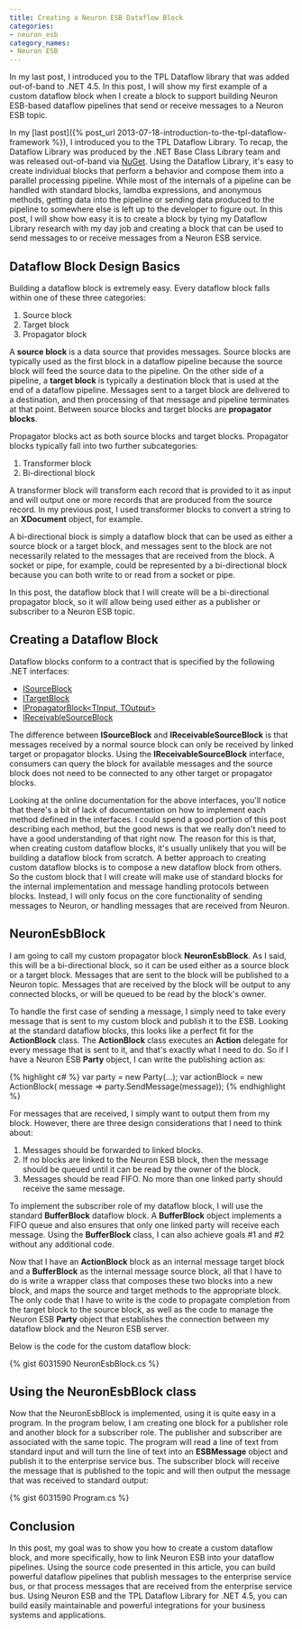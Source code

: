 ```yaml
---
title: Creating a Neuron ESB Dataflow Block
categories:
- neuron_esb
category_names:
- Neuron ESB
---
```

In my last post, I introduced you to the TPL Dataflow library that was added out-of-band to .NET 4.5. In this post, I will show my first example of a custom dataflow block when I create a block to support building Neuron ESB-based dataflow pipelines that send or receive messages to a Neuron ESB topic.

<!--more-->

In my [last post]({% post_url 2013-07-18-introduction-to-the-tpl-dataflow-framework %}), I introduced you to the TPL Dataflow Library. To recap, the Dataflow Library was produced by the .NET Base Class Library team and was released out-of-band via [NuGet](http://www.nuget.org). Using the Dataflow Library, it's easy to create individual blocks that perform a behavior and compose them into a parallel processing pipeline. While most of the internals of a pipeline can be handled with standard blocks, lamdba expressions, and anonymous methods, getting data into the pipeline or sending data produced to the pipeline to somewhere else is left up to the developer to figure out. In this post, I will show how easy it is to create a block by tying my Dataflow Library research with my day job and creating a block that can be used to send messages to or receive messages from a Neuron ESB service.

Dataflow Block Design Basics
----------------------------
Building a dataflow block is extremely easy. Every dataflow block falls within one of these three categories:

1. Source block
2. Target block
3. Propagator block

A **source block** is a data source that provides messages. Source blocks are typically used as the first block in a dataflow pipeline because the source block will feed the source data to the pipeline. On the other side of a pipeline, a **target block** is typically a destination block that is used at the end of a dataflow pipeline. Messages sent to a target block are delivered to a destination, and then processing of that message and pipeline terminates at that point. Between source blocks and target blocks are **propagator blocks**.

Propagator blocks act as both source blocks and target blocks. Propagator blocks typically fall into two further subcategories:

1. Transformer block
2. Bi-directional block

A transformer block will transform each record that is provided to it as input and will output one or more records that are produced from the source record. In my previous post, I used transformer blocks to convert a string to an **XDocument** object, for example.

A bi-directional block is simply a dataflow block that can be used as either a source block or a target block, and messages sent to the block are not necessarily related to the messages that are received from the block. A socket or pipe, for example, could be represented by a bi-directional block because you can both write to or read from a socket or pipe.

In this post, the dataflow block that I will create will be a bi-directional propagator block, so it will allow being used either as a publisher or subscriber to a Neuron ESB topic.

Creating a Dataflow Block
-------------------------
Dataflow blocks conform to a contract that is specified by the following .NET interfaces:

* [ISourceBlock<TOutput>](http://msdn.microsoft.com/en-us/library/hh160369.aspx)
* [ITargetBlock<TInput>](http://msdn.microsoft.com/en-us/library/hh194833.aspx)
* [IPropagatorBlock<TInput, TOutput>](http://msdn.microsoft.com/en-us/library/hh194827.aspx)
* [IReceivableSourceBlock<TOutput>](http://msdn.microsoft.com/en-us/library/hh194860.aspx)

The difference between **ISourceBlock<T>** and **IReceivableSourceBlock<T>** is that messages received by a normal source block can only be received by linked target or propagator blocks. Using the **IReceivableSourceBlock<T>** interface, consumers can query the block for available messages and the source block does not need to be connected to any other target or propagator blocks.

Looking at the online documentation for the above interfaces, you'll notice that there's a bit of lack of documentation on how to implement each method defined in the interfaces. I could spend a good portion of this post describing each method, but the good news is that we really don't need to have a good understanding of that right now. The reason for this is that, when creating custom dataflow blocks, it's usually unlikely that you will be building a dataflow block from scratch. A better approach to creating custom dataflow blocks is to compose a new dataflow block from others. So the custom block that I will create will make use of standard blocks for the internal implementation and message handling protocols between blocks. Instead, I will only focus on the core functionality of sending messages to Neuron, or handling messages that are received from Neuron.

NeuronEsbBlock
--------------
I am going to call my custom propagator block **NeuronEsbBlock**. As I said, this will be a bi-directional block, so it can be used either as a source block or a target block. Messages that are sent to the block will be published to a Neuron topic. Messages that are received by the block will be output to any connected blocks, or will be queued to be read by the block's owner.

To handle the first case of sending a message, I simply need to take every message that is sent to my custom block and publish it to the ESB. Looking at the standard dataflow blocks, this looks like a perfect fit for the **ActionBlock<T>** class. The **ActionBlock<T>** class executes an **Action<T>** delegate for every message that is sent to it, and that's exactly what I need to do. So if I have a Neuron ESB **Party** object, I can write the publishing action as:

{% highlight c# %}
var party = new Party(...);
var actionBlock = new ActionBlock<ESBMessage>(
	message => party.SendMessage(message));
{% endhighlight %}

For messages that are received, I simply want to output them from my block. However, there are three design considerations that I need to think about:

1. Messages should be forwarded to linked blocks.
2. If no blocks are linked to the Neuron ESB block, then the message should be queued until it can be read by the owner of the block.
3. Messages should be read FIFO. No more than one linked party should receive the same message.

To implement the subscriber role of my dataflow block, I will use the standard **BufferBlock<T>** dataflow block. A **BufferBlock<T>** object implements a FIFO queue and also ensures that only one linked party will receive each message. Using the **BufferBlock<T>** class, I can also achieve goals #1 and #2 without any additional code.

Now that I have an **ActionBlock<T>** block as an internal message target block and a **BufferBlock<T>** as the internal message source block, all that I have to do is write a wrapper class that composes these two blocks into a new block, and maps the source and target methods to the appropriate block. The only code that I have to write is the code to propagate completion from the target block to the source block, as well as the code to manage the Neuron ESB **Party** object that establishes the connection between my dataflow block and the Neuron ESB server.

Below is the code for the custom dataflow block:

{% gist 6031590 NeuronEsbBlock.cs %}

Using the NeuronEsbBlock class
------------------------------
Now that the NeuronEsbBlock is implemented, using it is quite easy in a program. In the program below, I am creating one block for a publisher role and another block for a subscriber role. The publisher and subscriber are associated with the same topic. The program will read a line of text from standard input and will turn the line of text into an **ESBMessage** object and publish it to the enterprise service bus. The subscriber block will receive the message that is published to the topic and will then output the message that was received to standard output:

{% gist 6031590 Program.cs %}

Conclusion
----------
In this post, my goal was to show you how to create a custom dataflow block, and more specifically, how to link Neuron ESB into your dataflow pipelines. Using the source code presented in this article, you can build powerful dataflow pipelines that publish messages to the enterprise service bus, or that process messages that are received from the enterprise service bus. Using Neuron ESB and the TPL Dataflow Library for .NET 4.5, you can build easily maintainable and powerful integrations for your business systems and applications.
